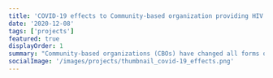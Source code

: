 ```yaml
---
title: 'COVID-19 effects to Community-based organization providing HIV prevention and supporting treatment services in Vietnam'
date: '2020-12-08'
tags: ['projects']
featured: true
displayOrder: 1
summary: "Community-based organizations (CBOs) have changed all forms of service delivery to meet the needs of customers during the social distancing caused by COVID-19. CBOs transitioned from direct communication, personal or group counselling on HIV prevention, STIs to online through Blued, Grindr, ... and social networks: Facebook, Zalo. Some CBOs provide items (condoms, lubricants, syringes and needles,...) by making some special appointments to customers at a familiar location for subjects such as tree stumps, roadside... while ensuring distance 2 meters safe, wear a mask and disinfect hands after contact. The service of referral and support for HIV treatment with ARV drugs is facing many difficulties and needs to be moved from one province to another through quarantine points for medicine. Consumer factors, CBO's ability to react quickly and resources are recognized as critical influencing strategies for COVID-19 response. Social distancing is an optimal way to reduce the spread of COVID-19 but is also a significant challenge for CBOs. Their ability to react quickly and promptly is one of their most important lessons to help CBO continue to maximize the delivery of existing services to customers. Besides, connecting CBO networks not only within the province but also across the country has helped no one is left behind in the goal of repelling HIV."
socialImage: '/images/projects/thumbnail_covid-19_effects.png'
---
```

